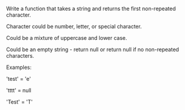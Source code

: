 Write a function that takes a string and returns the first non-repeated character.

Character could be number, letter, or special character.

Could be a mixture of uppercase and lower case.

Could be an empty string - return null or return null if no non-repeated characters.

Examples:

'test' = 'e'

'tttt' = null

'Test' = 'T'
